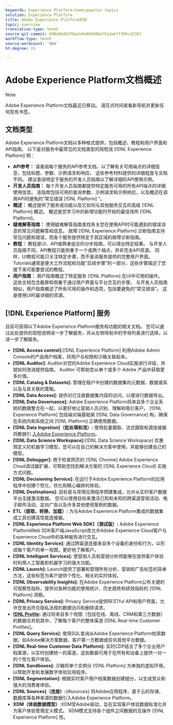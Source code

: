 ```yaml
---
keywords: Experience Platform;home;popular topics
solution: Experience Platform
title: Adobe Experience Platform文档
topic: overview
translation-type: tm+mt
source-git-commit: 690ddbd92f0a2e4e06b988e761dabff399cd2367
workflow-type: tm+mt
source-wordcount: '984'
ht-degree: 1%

---
```



# Adobe Experience Platform文档概述

>[!NOTE]
>
>Adobe Experience Platform文档最近已移动。 请花点时间查看新导航并更新任何现有书签。

## 文档类型

Adobe Experience Platform文档以多种格式提供，包括概述、教程和用户界面和API指南。 以下是对服务中最常见的文档类型的简短说 [!DNL Experience Platform] 明：

* **API参考：** 请查阅每个服务的API参考文档，以了解有关可用端点的详细信息，包括标题、参数、示例请求和响应。 这些参考材料提供的详细程度与文档不同。 建议查阅特定于服务的开发人员指南以了解详细的API使用示例。
* **开发人员指南：** 每个开发人员指南都提供特定服务可用的所有API端点的详细使用信息。 该指南包括可用的查询参数、示例请求和示例响应，以及概述在调用API时避免的“常见错误 [!DNL Platform] ”。
* **概述：** 概述提供了服务或功能以及它如何与其他服务交互的高级 [!DNL Platform] 概述。 概述是您学习中的新增功能时开始的最佳场所 [!DNL Platform]。
* **疑难解答指南：** 使用疑难解答指南查找有关您在使用API时可能遇到的错误消息的常见问题解答和信息。 故障 [!DNL Experience Platform] 诊断指南支持常见问题和错误，而各个服务提供特定于其区域的故障诊断指南。
* **教程：** 教程是UI、API或两者组合的分步指南，可以得出特定结果。 与开发人员指南不同，API教程只能侧重于一个或两个端点，并非完全API资源。 同样，UI教程可能只关注特定步骤，而不是该服务提供的完整用户界面。 Tutorials通常是更大工作流程和功能“后续步骤”的一部分，这些步骤描述了您接下来可能要尝试的教程。
* **用户指南：** 用户指南概述了特定服务 [!DNL Platform] 在UI中可用的操作。 这些文档包含截屏和侧重于通过用户界面与平台交互的步骤。 与开发人员指南相似，用户指南概述了所有可用的操作和选项，包括要避免的“常见错误”。 这是使用UI时最详细的资源。

## [!DNL Experience Platform] 服务

目前可获得以下Adobe Experience Platform服务和功能的相关文档。 您可以通过此处提供的简短说明进一步了解服务，并从左侧导航中的字母列表进行选择，以进一步了解服务。

* **[!DNL Access control]:**[!DNL Experience Platform] 利用Adobe Admin Console的产品用户档案，将用户与权限和沙箱关联起来。
* **[!DNL Auditor]:** Auditor对您的Adobe Experience Cloud实施进行评级，并就如何改进提供指南。 Auditor 可帮助您从单个或多个 Adobe 产品中获取更多价值。
* **[!DNL Catalog & Datasets]:** 管理在租户中创建的数据集的元数据、数据谱系以及与其关联的策略。
* **[!DNL Data Access]:** 提供对已注册数据集内容的访问，以便进行数据导出。
* **[!DNL Data Governance]:** Adobe Experience Platform将来自多个企业系统的数据整合在一起，以更好地让营销人员识别、理解和吸引客户。 [!DNL Experience Platform] 包括端对端基础架 [!DNL Data Governance] 构，确保在系统内和系统之间 [!DNL Platform] 正确使用数据。
* **[!DNL Data Ingestion]（批处理和流）:** 使用批量摄取、流式摄取和源连接器将数据引 [入Adobe Experience Platform](#sources)。
* **[!DNL Data Science Workspace]:**[!DNL Data Science Workspace] 优惠预定义的机器学习模型，您可以在自己的解决方案中使用，并能够创建自己的模型。
* **[!DNL Debugger]:** 用于检查网页的 [!DNL Chrome] Adobe Experience Cloud调试器扩展，可帮助您找到解决方案的 [!DNL Experience Cloud] 实施方式问题。
* **[!DNL Decisioning Service]:** 在运行于Adobe Experience Platform的应用程序中创建个性化、优化和精心编排的体验。
* **[!DNL Destinations]:** 目标是与常用应用程序预建集成，允许从实时客户数据平台无缝激活数据。 您可以使用目标来激活已知和未知的跨渠道营销活动、电子邮件活动、定向广告以及许多其他使用案例的数据。
* **ETL（提取、转换、加载）:** 为与Adobe Experience Platform集成的数据集成工具创建高性能连接器。
* **[!DNL Experience Platform Web SDK]（测试版）:** Adobe Experience PlatformWeb SDK客户端JavaScript库允许Adobe Experience Cloud客户与Experience Cloud中的各种服务进行交互。
* **[!DNL Identity Service]:** 通过跨渠道连接来自多个设备的身份和行为，以形成每个客户的单一视图，更好地了解客户。
* **[!DNL Intelligent Services]:** 使营销人员和营销分析师能够在提供客户体验时利用人工智能和机器学习的强大功能。
* **[!DNL Launch]:** Launch提供了部署和管理所有分析、营销和广告标签的简单方法，这些标签为客户提供个性化、相关的实时体验。
* **[!DNL Observability Insights]:** 在Adobe Experience Platform公布关键的可观察性指标，提供对各种功能的使用统计、历史趋势和绩效指标的 [!DNL Platform] 洞察。
* **[!DNL Privacy Service]:** Privacy Service提供RESTful API和用户界面，允许您发出符合隐私法规的数据访问和删除请求。
* **[!DNL Profile](实时客户用户档案):** 通过将来自多个视图（包括在线、离线、CRM和第三方数据）的数据合并到其中，了解每个客户的整体渠道 [!DNL Real-time Customer Profiles]。
* **[!DNL Query Service]:** 使用SQL查询从Adobe Experience Platform检索数据，如Adobe解决方案数据、客户第一方数据或任何其他平台数据。
* **[!DNL Real-time Customer Data Platform]:** 实时CDP结合了多个企业用户档案源，以实时创建统一的渠道，这些数据可用于在所有和设备上提供一对一的个性化客户体验。
* **[!DNL Sandboxes]:** 沙箱将单个实例分 [!DNL Platform] 为单独的虚拟环境，以帮助开发和发展数字体验应用程序。
* **[!DNL Segmentation]:** 根据实时客户用户档案数据创建细分，以生成受众和强大的消费者体验。
* **[!DNL Sources]（连接）:**{#sources} 将Adobe应用程序、基于云的存储、数据库等各种来源的数据引入Adobe Experience Platform。
* **XDM（体验数据模型）**:XDM受Adobe驱动，旨在实现客户体验数据标准化并为客户体验管理定义模式。 XDM模式支持各个组件之间数据的互操作 [!DNL Experience Platform] 性。
